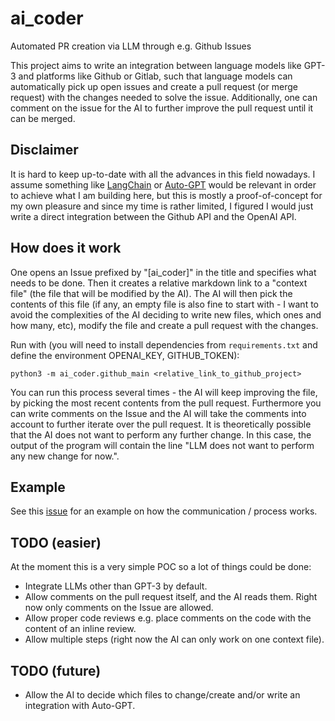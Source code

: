 
# ai_coder
Automated PR creation via LLM through e.g. Github Issues

This project aims to write an integration between language models like GPT-3 and platforms like Github or Gitlab, such that language models can automatically pick up open issues and create a pull request (or merge request) with the changes needed to solve the issue. Additionally, one can comment on the issue for the AI to further improve the pull request until it can be merged.

## Disclaimer

It is hard to keep up-to-date with all the advances in this field nowadays. I assume something like [LangChain](https://python.langchain.com/en/latest/index.html) or [Auto-GPT](https://github.com/Significant-Gravitas/Auto-GPT) would be relevant in order to achieve what I am building here, but this is mostly a proof-of-concept for my own pleasure and since my time is rather limited, I figured I would just write a direct integration between the Github API and the OpenAI API.

## How does it work

One opens an Issue prefixed by "[ai_coder]" in the title and specifies what needs to be done. Then it creates a relative markdown link to a "context file" (the file that will be modified by the AI). The AI will then pick the contents of this file (if any, an empty file is also fine to start with - I want to avoid the complexities of the AI deciding to write new files, which ones and how many, etc), modify the file and create a pull request with the changes.

Run with (you will need to install dependencies from `requirements.txt` and define the environment OPENAI_KEY, GITHUB_TOKEN):

```
python3 -m ai_coder.github_main <relative_link_to_github_project>
```

You can run this process several times - the AI will keep improving the file, by picking the most recent contents from the pull request. Furthermore you can write comments on the Issue and the AI will take the comments into account to further iterate over the pull request. It is theoretically possible that the AI does not want to perform any further change. In this case, the output of the program will contain the line "LLM does not want to perform any new change for now.".

## Example

See this [issue](https://github.com/pereferrera/ai_coder/issues/7) for an example on how the communication / process works.

## TODO (easier)

At the moment this is a very simple POC so a lot of things could be done:
* Integrate LLMs other than GPT-3 by default.
* Allow comments on the pull request itself, and the AI reads them. Right now only comments on the Issue are allowed.
* Allow proper code reviews e.g. place comments on the code with the content of an inline review.
* Allow multiple steps (right now the AI can only work on one context file).

## TODO (future)

* Allow the AI to decide which files to change/create and/or write an integration with Auto-GPT.